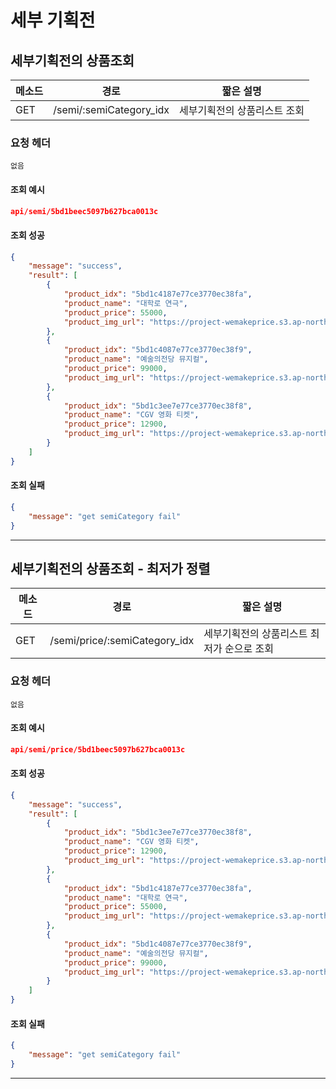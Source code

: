 # 세부 기획전

## 세부기획전의 상품조회

| 메소드 | 경로                    | 짧은 설명                    |
| ------ | ----------------------- | ---------------------------- |
| GET    | /semi/:semiCategory_idx | 세부기획전의 상품리스트 조회 |

### 요청 헤더

```
없음
```

#### 조회 예시

```json
api/semi/5bd1beec5097b627bca0013c
```

#### 조회 성공

```json
{
    "message": "success",
    "result": [
        {
            "product_idx": "5bd1c4187e77ce3770ec38fa",
            "product_name": "대학로 연극",
            "product_price": 55000,
            "product_img_url": "https://project-wemakeprice.s3.ap-northeast-2.amazonaws.com/1540473879757.png"
        },
        {
            "product_idx": "5bd1c4087e77ce3770ec38f9",
            "product_name": "예술의전당 뮤지컬",
            "product_price": 99000,
            "product_img_url": "https://project-wemakeprice.s3.ap-northeast-2.amazonaws.com/1540473864118.png"
        },
        {
            "product_idx": "5bd1c3ee7e77ce3770ec38f8",
            "product_name": "CGV 영화 티켓",
            "product_price": 12900,
            "product_img_url": "https://project-wemakeprice.s3.ap-northeast-2.amazonaws.com/1540473836410.png"
        }
    ]
}
```

#### 조회 실패 

```json
{
    "message": "get semiCategory fail"
}
```

------

## 세부기획전의 상품조회 - 최저가 정렬

| 메소드 | 경로                          | 짧은 설명                                  |
| ------ | ----------------------------- | ------------------------------------------ |
| GET    | /semi/price/:semiCategory_idx | 세부기획전의 상품리스트 최저가 순으로 조회 |

### 요청 헤더

```
없음
```

#### 조회 예시

```json
api/semi/price/5bd1beec5097b627bca0013c
```

#### 조회 성공

```json
{
    "message": "success",
    "result": [
        {
            "product_idx": "5bd1c3ee7e77ce3770ec38f8",
            "product_name": "CGV 영화 티켓",
            "product_price": 12900,
            "product_img_url": "https://project-wemakeprice.s3.ap-northeast-2.amazonaws.com/1540473836410.png"
        },
        {
            "product_idx": "5bd1c4187e77ce3770ec38fa",
            "product_name": "대학로 연극",
            "product_price": 55000,
            "product_img_url": "https://project-wemakeprice.s3.ap-northeast-2.amazonaws.com/1540473879757.png"
        },
        {
            "product_idx": "5bd1c4087e77ce3770ec38f9",
            "product_name": "예술의전당 뮤지컬",
            "product_price": 99000,
            "product_img_url": "https://project-wemakeprice.s3.ap-northeast-2.amazonaws.com/1540473864118.png"
        }
    ]
}
```

#### 조회 실패 

```json
{
    "message": "get semiCategory fail"
}
```

------

